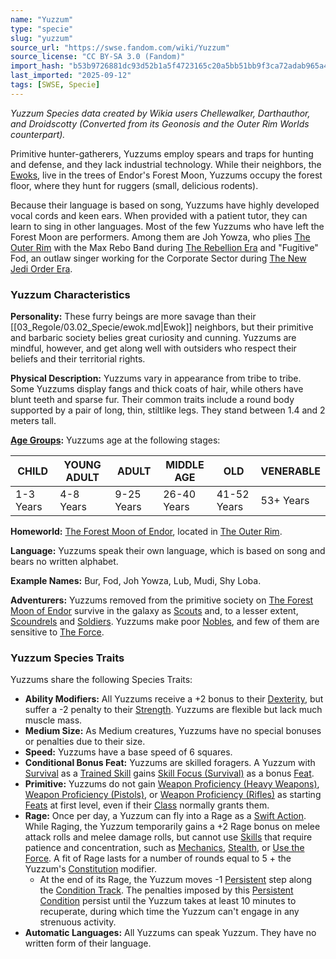 ```yaml
---
name: "Yuzzum"
type: "specie"
slug: "yuzzum"
source_url: "https://swse.fandom.com/wiki/Yuzzum"
source_license: "CC BY-SA 3.0 (Fandom)"
import_hash: "b53b9726881dc93d52b1a5f4723165c20a5bb51bb9f3ca72adab965a4ab313e3"
last_imported: "2025-09-12"
tags: [SWSE, Specie]
---
```

*Yuzzum Species data created by Wikia users Chellewalker, Darthauthor, and Droidscotty (Converted from its Geonosis and the Outer Rim Worlds counterpart).*

Primitive hunter-gatherers, Yuzzums employ spears and traps for hunting and defense, and they lack industrial technology. While their neighbors, the [Ewoks](https://swse.fandom.com/wiki/Ewoks), live in the trees of Endor's Forest Moon, Yuzzums occupy the forest floor, where they hunt for ruggers (small, delicious rodents). 

Because their language is based on song, Yuzzums have highly developed vocal cords and keen ears. When provided with a patient tutor, they can learn to sing in other languages. Most of the few Yuzzums who have left the Forest Moon are performers. Among them are Joh Yowza, who plies [The Outer Rim](https://swse.fandom.com/wiki/The_Outer_Rim) with the Max Rebo Band during [The Rebellion Era](https://swse.fandom.com/wiki/The_Rebellion_Era) and "Fugitive" Fod, an outlaw singer working for the Corporate Sector during [The New Jedi Order Era](https://swse.fandom.com/wiki/The_New_Jedi_Order_Era).
### Yuzzum Characteristics
**Personality:** These furry beings are more savage than their [[03_Regole/03.02_Specie/ewok.md|Ewok]] neighbors, but their primitive and barbaric society belies great curiosity and cunning. Yuzzums are mindful, however, and get along well with outsiders who respect their beliefs and their territorial rights.

**Physical Description:** Yuzzums vary in appearance from tribe to tribe. Some Yuzzums display fangs and thick coats of hair, while others have blunt teeth and sparse fur. Their common traits include a round body supported by a pair of long, thin, stiltlike legs. They stand between 1.4 and 2 meters tall.

**[Age Groups](https://swse.fandom.com/wiki/Age_Groups):** Yuzzums age at the following stages:

| CHILD | YOUNG ADULT | ADULT | MIDDLE AGE | OLD | VENERABLE |
| --- | --- | --- | --- | --- | --- |
| 1-3 Years | 4-8 Years | 9-25 Years | 26-40 Years | 41-52 Years | 53+ Years |

**Homeworld:** [The Forest Moon of Endor](https://swse.fandom.com/wiki/The_Forest_Moon_of_Endor), located in [The Outer Rim](https://swse.fandom.com/wiki/The_Outer_Rim).

**Language:** Yuzzums speak their own language, which is based on song and bears no written alphabet.

**Example Names:** Bur, Fod, Joh Yowza, Lub, Mudi, Shy Loba.

**Adventurers:** Yuzzums removed from the primitive society on [The Forest Moon of Endor](https://swse.fandom.com/wiki/The_Forest_Moon_of_Endor) survive in the galaxy as [Scouts](https://swse.fandom.com/wiki/Scouts) and, to a lesser extent, [Scoundrels](https://swse.fandom.com/wiki/Scoundrels) and [Soldiers](https://swse.fandom.com/wiki/Soldiers). Yuzzums make poor [Nobles](https://swse.fandom.com/wiki/Nobles), and few of them are sensitive to [The Force](https://swse.fandom.com/wiki/The_Force).
### Yuzzum Species Traits
Yuzzums share the following Species Traits:
- **Ability Modifiers:** All Yuzzums receive a +2 bonus to their [Dexterity](https://swse.fandom.com/wiki/Dexterity), but suffer a -2 penalty to their [Strength](https://swse.fandom.com/wiki/Strength). Yuzzums are flexible but lack much muscle mass.
- **Medium Size:** As Medium creatures, Yuzzums have no special bonuses or penalties due to their size.
- **Speed:** Yuzzums have a base speed of 6 squares.
- **Conditional Bonus Feat:** Yuzzums are skilled foragers. A Yuzzum with [Survival](https://swse.fandom.com/wiki/Survival) as a [Trained Skill](https://swse.fandom.com/wiki/Trained_Skill) gains [Skill Focus (Survival)](https://swse.fandom.com/wiki/Skill_Focus_(Survival)) as a bonus [Feat](https://swse.fandom.com/wiki/Feat).
- **Primitive:** Yuzzums do not gain [Weapon Proficiency (Heavy Weapons)](https://swse.fandom.com/wiki/Weapon_Proficiency_(Heavy_Weapons)), [Weapon Proficiency (Pistols)](https://swse.fandom.com/wiki/Weapon_Proficiency_(Pistols)), or [Weapon Proficiency (Rifles)](https://swse.fandom.com/wiki/Weapon_Proficiency_(Rifles)) as starting [Feats](https://swse.fandom.com/wiki/Feats) at first level, even if their [Class](https://swse.fandom.com/wiki/Class) normally grants them.
- **Rage:** Once per day, a Yuzzum can fly into a Rage as a [Swift Action](https://swse.fandom.com/wiki/Swift_Action). While Raging, the Yuzzum temporarily gains a +2 Rage bonus on melee attack rolls and melee damage rolls, but cannot use [Skills](https://swse.fandom.com/wiki/Skills) that require patience and concentration, such as [Mechanics](https://swse.fandom.com/wiki/Mechanics), [Stealth](https://swse.fandom.com/wiki/Stealth), or [Use the Force](https://swse.fandom.com/wiki/Use_the_Force). A fit of Rage lasts for a number of rounds equal to 5 + the Yuzzum's [Constitution](https://swse.fandom.com/wiki/Constitution) modifier.
    - At the end of its Rage, the Yuzzum moves -1 [Persistent](https://swse.fandom.com/wiki/Persistent) step along the [Condition Track](https://swse.fandom.com/wiki/Condition_Track). The penalties imposed by this [Persistent Condition](https://swse.fandom.com/wiki/Persistent_Condition) persist until the Yuzzum takes at least 10 minutes to recuperate, during which time the Yuzzum can't engage in any strenuous activity.
- **Automatic Languages:** All Yuzzums can speak Yuzzum. They have no written form of their language.